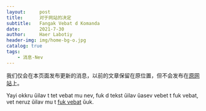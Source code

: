 ```yaml
---
layout:     post
title:      对于网站的决定
subtitle:   Fangak Vebat d Komanda
date:       2021-7-30
author:     Haer Labotiy
header-img: img/home-bg-o.jpg
catalog: true
tags:
    - 消息-Nev
---
```


我们仅会在本页面发布更新的消息，以前的文章保留在原位置，但不会发布在[原网站](https://openg-qkmb.github.io/)上。

Yayi okkru ŭilav t tet vebat mu nev, fuk d tekst ŭilav ŭasev vebet t fuk vebat, vet neruz ŭilav mu t [fuk vebat](https://openg-qkmb.github.io/) ŭuk.
